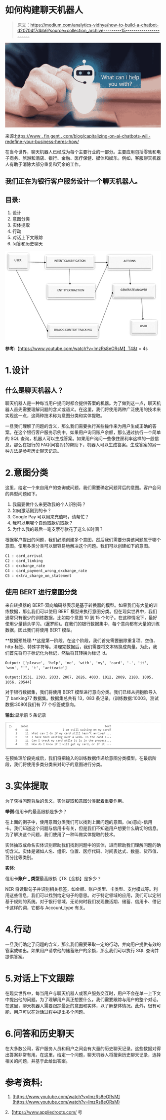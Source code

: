 # 如何构建聊天机器人

> 原文：<https://medium.com/analytics-vidhya/how-to-build-a-chatbot-d20704f7dbb6?source=collection_archive---------15----------------------->

![](img/857094827eb79072029da5d45d5e4dad.png)

来源:[https://www . fin gent . com/blog/capitalizing-on-ai-chatbots-will-redefine-your-business-heres-how/](https://www.fingent.com/blog/capitalizing-on-ai-chatbots-will-redefine-your-business-heres-how/)

在当今世界，聊天机器人已经成为每个主要行业的一部分。主要应用包括零售和电子商务、旅游和酒店、银行、金融、医疗保健、媒体和娱乐。例如，客服聊天机器人有助于消除大部分重复和冗余的工作。

## 我们正在为银行客户服务设计一个聊天机器人。

## 目录:

1.  设计
2.  意图分类
3.  实体提取
4.  行动
5.  对话上下文跟踪
6.  问答和历史聊天

![](img/e0e16b7d46d25a5f8216ff3416ce9a8c.png)

**参考**:【https://www.youtube.com/watch?v=ImzRs8eORsM】T4&t = 4s

# 1.设计

## 什么是聊天机器人？

聊天机器人是一种每当用户提问时都会提供答案的机器。为了做到这一点，聊天机器人首先需要理解问题的含义或语义。在这里，我们将使用两种广泛使用的技术来实现这一点，这两种技术称为意图分类和实体提取。

一旦我们理解了问题的含义，那么我们需要执行某些操作来为用户生成正确的答案。在这个银行客户服务示例中，如果用户询问账户余额，那么通过执行一个简单的 SQL 查询，机器人可以生成答案。如果用户询问一些像住房利率这样的一般信息，那么在银行的 FAQ(问答对)的帮助下，机器人可以生成答案。生成答案的另一种方法是参考历史聊天记录。

# 2.意图分类

这里，给定一个来自用户的查询或问题，我们需要确定问题背后的意图。客户会问的典型问题如下。

1.  我需要做什么来更改我的个人识别码？
2.  如何激活刚到的卡？
3.  Google Pay 可以用来充值吗，请帮忙？
4.  我可以用哪个自动取款机取款？
5.  为什么我的最后一笔支票存款花了这么长时间？

根据客户提出的问题，我们必须创建多个意图，然后我们需要分类该问题属于哪个意图。使用多类分类可以很容易地解决这个问题。我们可以创建如下的意图。

```
C1 : card_arrival
C2 : card_linking
C3 : exchange_rate
C4 : card_payment_wrong_exchange_rate
C5 : extra_charge_on_statement
```

## 使用 BERT 进行意图分类

来自转换器的 BERT-双向编码器表示是基于转换器的模型。如果我们有大量的训练数据，那么我们可以使用 BERT 模型来执行意图分类。但在现实世界中，我们通常只有很少的训练数据，比如每个意图 10 到 15 个句子。在这种情况下，最好使用少量镜头学习。(暹罗网)。在我们的银行数据集中，每个意向都有大量的训练数据，因此我们将使用 BERT 模型。

**数据预处理:**这是第一阶段。在这个阶段，我们首先需要删除重复项、空值、http 标签、特殊字符等。清理完数据后，我们需要将文本转换成向量。为此，我们首先将句子标记化为标记，然后将其转换为标记 id。

```
Output: ['please', 'help', 'me', 'with', 'my', 'card', '.', 'it', 'won', "'", 't', 'activate']
```

```
Output:[3531, 2393, 2033, 2007, 2026, 4003, 1012, 2009, 2180, 1005, 1056, 20544]
```

对于银行数据集，我们将使用 BERT 模型进行意向分类。我们已经从拥抱脸导入了 banking77 数据集。数据集总共有 13，083 条记录。(训练数据:10003，测试数据:3080)我们有 77 个标签或意向。

**输出**:显示前 5 条记录

![](img/a399c50c1bc883c90c428dc9f7134c53.png)

在预处理阶段完成后，我们将把输入的训练数据传递给意图分类模型。在最后阶段，我们将使用多类分类来对句子的意图进行分类。

# 3.实体提取

为了获得问题背后的含义，实体提取和意图分类起着重要作用。

**举例**:信用卡的最高限额是多少？

在上面的例子中，使用意图分类我们可以找到上面问题的意图。(ie)意向-信用卡。我们知道这个问题与信用卡有关，但是我们不知道用户想要什么确切的信息。为了解决这个问题，我们使用了一种叫做实体提取的技术。

实体抽取或命名实体识别帮助我们找到问题中的实体，进而帮助我们理解问题的确切含义。实体是诸如人名、组织、位置、医疗代码、时间表达式、数量、货币值、百分比等类别。

**实体**:

信用卡**账户 _ 类型**最高限额【T8【金额】是多少？

NER 将读取句子并识别相关标签，如金额、账户类型、卡类型、支付模式等。利用这些信息，我们可以找到给定句子的意思。对于特定领域的应用，我们可以定制基于规则的系统。对于银行领域，无论何时我们发现像活期、储蓄、信用卡、借记卡这样的词，它都与 Account_type 有关。

# 4.行动

一旦我们确定了问题的含义，那么我们需要采取一定的行动，并向用户提供有效的答案或输出。如果用户请求他的储蓄账户的余额，那么我们可以执行 SQL 查询并提供答案。

# 5.对话上下文跟踪

在现实世界中，每当用户与聊天机器人或客户服务交互时，用户不会在单一上下文中提出他的问题。为了理解用户真正想要什么，我们需要跟踪与用户的整个对话。在这里，聊天机器人需要跟踪最近的意图和实体，以了解整体情况。此外，很有可能，用户可以在对话过程中提出多个问题。

# 6.问答和历史聊天

在大多数公司，客户服务人员和用户之间会有大量的历史聊天记录。这些数据对得出答案非常有用。在这里，给定一个问题，聊天机器人将搜索历史聊天记录，选择相关的问题，并基于此给出答案。

# 参考资料:

1.  [https://www.youtube.com/watch?v=ImzRs8eORsM](https://www.youtube.com/watch?v=ImzRs8eORsM)

2.【https://www.appliedroots.com/ 号